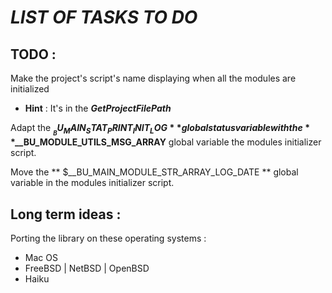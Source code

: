 # ***LIST OF TASKS TO DO***

## TODO :

Make the project's script's name displaying when all the modules are initialized
- **Hint** : It's in the ***GetProjectFilePath***

Adapt the **$__BU_MAIN_STAT_PRINT_INIT_LOG** global status variable with the **$__BU_MODULE_UTILS_MSG_ARRAY** global variable the modules initializer script.

Move the ** $__BU_MAIN_MODULE_STR_ARRAY_LOG_DATE ** global variable in the modules initializer script.



## Long term ideas :

Porting the library on these operating systems :

- Mac OS
- FreeBSD | NetBSD | OpenBSD
- Haiku

